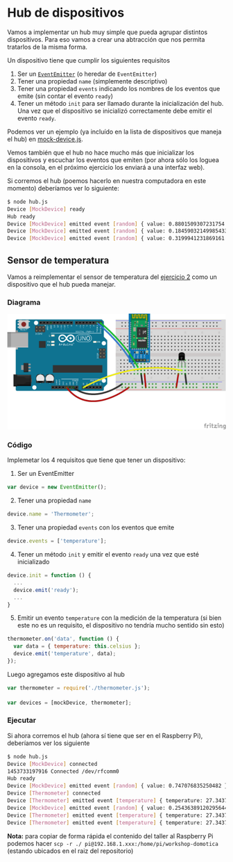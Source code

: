 # Hub de dispositivos

Vamos a implementar un hub muy simple que pueda agrupar distintos dispositivos. Para eso vamos a crear una abtracción que nos permita tratarlos de la misma forma.

Un dispositivo tiene que cumplir los siguientes requisitos

1. Ser un [``EventEmitter``](https://nodejs.org/api/events.html) (o heredar de ``EventEmitter``)
1. Tener una propiedad ``name`` (simplemente descriptivo)
1. Tener una propiedad ``events`` indicando los nombres de los eventos que emite (sin contar el evento ``ready``)
1. Tener un método ``init`` para ser llamado durante la inicialización del hub. Una vez que el dispositivo se inicializó correctamente debe emitir el evento ``ready``.

Podemos ver un ejemplo (ya incluído en la lista de dispositivos que maneja el hub) en [mock-device.js](mock-device.js).

Vemos también que el hub no hace mucho más que inicializar los dispositivos y escuchar los eventos que emiten (por ahora sólo los loguea en la consola, en el próximo ejercicio los enviará a una interfaz web).

Si corremos el hub (poemos hacerlo en nuestra computadora en este momento) deberíamos ver lo siguiente:

```bash
$ node hub.js
Device [MockDevice] ready
Hub ready
Device [MockDevice] emitted event [random] { value: 0.8801509307231754 }
Device [MockDevice] emitted event [random] { value: 0.18459032149985433 }
Device [MockDevice] emitted event [random] { value: 0.3199941231869161 }
```

## Sensor de temperatura

Vamos a reimplementar el sensor de temperatura del [ejercicio 2](../02_sensor-temperatura) como un dispositivo que el hub pueda manejar.

### Diagrama

![Sendor de temperatura con HC-06](sensor-temperatura-hc-06.png)

### Código

Implemetar los 4 requisitos que tiene que tener un dispositivo:

1) Ser un EventEmitter
```js
var device = new EventEmitter();
```

2) Tener una propiedad ``name``
```js
device.name = 'Thermometer';
```

3) Tener una propiedad ``events`` con los eventos que emite
```js
device.events = ['temperature'];
```

4) Tener un método ``init`` y emitir el evento ``ready`` una vez que esté inicializado
```js
device.init = function () {
  ...
  device.emit('ready');
  ...
}
```

5) Emitir un evento ``temperature`` con la medición de la temperatura (si bien este no es un requisito, el dispositivo no tendría mucho sentido sin esto)
```js
thermometer.on('data', function () {
  var data = { temperature: this.celsius };
  device.emit('temperature', data);
});
```

Luego agregamos este dispositivo al hub
```js
var thermometer = require('./thermometer.js');

var devices = [mockDevice, thermometer];
```

### Ejecutar

Si ahora corremos el hub (ahora sí tiene que ser en el Raspberry Pi), deberíamos ver los siguiente

```bash
$ node hub.js
Device [MockDevice] connected
1453733197916 Connected /dev/rfcomm0  
Hub ready
Device [MockDevice] emitted event [random] { value: 0.747076835250482 }
Device [Thermometer] connected
Device [Thermometer] emitted event [temperature] { temperature: 27.34375 }
Device [MockDevice] emitted event [random] { value: 0.25436389120295644 }
Device [Thermometer] emitted event [temperature] { temperature: 27.34375 }
Device [Thermometer] emitted event [temperature] { temperature: 27.34375 }
```

**Nota:** para copiar de forma rápida el contenido del taller al Raspberry Pi podemos hacer ``scp -r ./ pi@192.168.1.xxx:/home/pi/workshop-domotica`` (estando ubicados en el raiz del repositorio)
